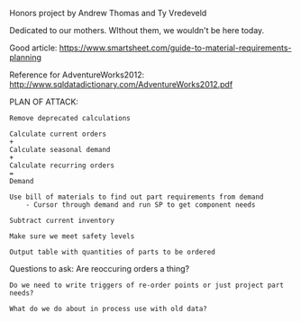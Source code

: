 Honors project by Andrew Thomas and Ty Vredeveld

Dedicated to our mothers. WIthout them, we wouldn't be here today.

Good article: https://www.smartsheet.com/guide-to-material-requirements-planning

Reference for AdventureWorks2012: http://www.sqldatadictionary.com/AdventureWorks2012.pdf

PLAN OF ATTACK:

	Remove deprecated calculations

	Calculate current orders
	+
	Calculate seasonal demand
	+
	Calculate recurring orders
	=
	Demand
	
	Use bill of materials to find out part requirements from demand
		- Cursor through demand and run SP to get component needs
	
	Subtract current inventory
	
	Make sure we meet safety levels
	
	Output table with quantities of parts to be ordered
	
Questions to ask:
	Are reoccuring orders a thing?
	
	Do we need to write triggers of re-order points or just project part needs?
	
	What do we do about in process use with old data?